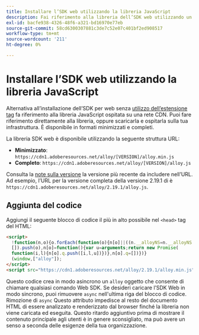 ```yaml
---
title: Installare l’SDK web utilizzando la libreria JavaScript
description: Fai riferimento alla libreria dell’SDK web utilizzando un file CDN indipendente.
exl-id: bacfe938-4326-48f6-a321-bd16970e77eb
source-git-commit: 58cd6300307881c3de7c52e07c401bf2ed908517
workflow-type: tm+mt
source-wordcount: '211'
ht-degree: 0%

---
```


# Installare l’SDK web utilizzando la libreria JavaScript

Alternativa all’installazione dell’SDK per web senza [utilizzo dell’estensione tag](extension.md) fa riferimento alla libreria JavaScript ospitata su una rete CDN. Puoi fare riferimento direttamente alla libreria, oppure scaricarla e ospitarla sulla tua infrastruttura. È disponibile in formati minimizzati e completi.

La libreria SDK web è disponibile utilizzando la seguente struttura URL:

* **Minimizzato**: `https://cdn1.adoberesources.net/alloy/[VERSION]/alloy.min.js`
* **Completo**: `https://cdn1.adoberesources.net/alloy/[VERSION]/alloy.js`

Consulta la [note sulla versione](../release-notes.md) la versione più recente da includere nell’URL. Ad esempio, l’URL per la versione completa della versione 2.19.1 di è `https://cdn1.adoberesources.net/alloy/2.19.1/alloy.js`.

## Aggiunta del codice

Aggiungi il seguente blocco di codice il più in alto possibile nel `<head>` tag del HTML:

```html
<script>
  !function(n,o){o.forEach(function(o){n[o]||((n.__alloyNS=n.__alloyNS||
  []).push(o),n[o]=function(){var u=arguments;return new Promise(
  function(i,l){n[o].q.push([i,l,u])})},n[o].q=[])})}
  (window,["alloy"]);
</script>
<script src="https://cdn1.adoberesources.net/alloy/2.19.1/alloy.min.js" async></script>
```

Questo codice crea in modo asincrono un `alloy` oggetto che consente di chiamare qualsiasi comando Web SDK. Se desideri caricare l’SDK Web in modo sincrono, puoi rimuovere `async` nell&#39;ultima riga del blocco di codice. Rimozione di `async` Questo attributo impedisce al resto del documento HTML di essere analizzato e renderizzato dal browser finché la libreria non viene caricata ed eseguita. Questo ritardo aggiuntivo prima di mostrare il contenuto principale agli utenti è in genere sconsigliato, ma può avere un senso a seconda delle esigenze della tua organizzazione.
